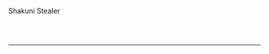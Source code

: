 <div>Shakuni Stealer</div>
<hr style="border-radius: 2%; margin-top: 60px; margin-bottom: 60px;" noshade="" size="20" width="100%">
